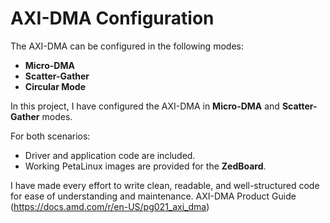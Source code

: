 # AXI-DMA Configuration

The AXI-DMA can be configured in the following modes:
- **Micro-DMA**
- **Scatter-Gather**
- **Circular Mode**

In this project, I have configured the AXI-DMA in **Micro-DMA** and **Scatter-Gather** modes.

For both scenarios:
- Driver and application code are included.
- Working PetaLinux images are provided for the **ZedBoard**.

I have made every effort to write clean, readable, and well-structured code for ease of understanding and maintenance.
AXI-DMA Product Guide (https://docs.amd.com/r/en-US/pg021_axi_dma)
